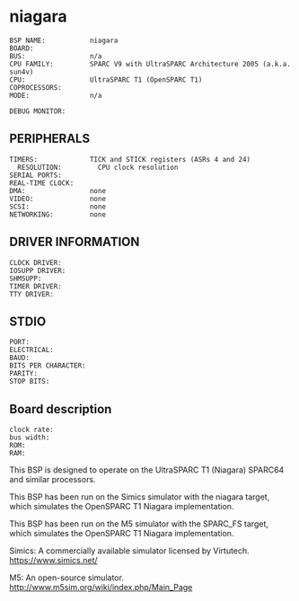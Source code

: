 niagara
=======
```
BSP NAME:           niagara
BOARD:              
BUS:                n/a
CPU FAMILY:         SPARC V9 with UltraSPARC Architecture 2005 (a.k.a. sun4v)
CPU:                UltraSPARC T1 (OpenSPARC T1)
COPROCESSORS:       
MODE:               n/a

DEBUG MONITOR:      
```

PERIPHERALS
-----------
```
TIMERS:             TICK and STICK registers (ASRs 4 and 24)
  RESOLUTION:         CPU clock resolution
SERIAL PORTS:       
REAL-TIME CLOCK:    
DMA:                none
VIDEO:              none
SCSI:               none
NETWORKING:         none
```

DRIVER INFORMATION
------------------
```
CLOCK DRIVER:       
IOSUPP DRIVER:      
SHMSUPP:            
TIMER DRIVER:       
TTY DRIVER:         
```

STDIO
-----
```
PORT:               
ELECTRICAL:         
BAUD:               
BITS PER CHARACTER: 
PARITY:             
STOP BITS:          
```


Board description
-----------------
```
clock rate:     
bus width:      
ROM:            
RAM:            
```

This BSP is designed to operate on the UltraSPARC T1 (Niagara) SPARC64 
and similar processors.

This BSP has been run on the Simics simulator with the niagara target, which 
simulates the OpenSPARC T1 Niagara implementation.

This BSP has been run on the M5 simulator with the SPARC_FS target, which
simulates the OpenSPARC T1 Niagara implementation.

Simics:
A commercially available simulator licensed by Virtutech.
https://www.simics.net/

M5:
An open-source simulator.
http://www.m5sim.org/wiki/index.php/Main_Page
